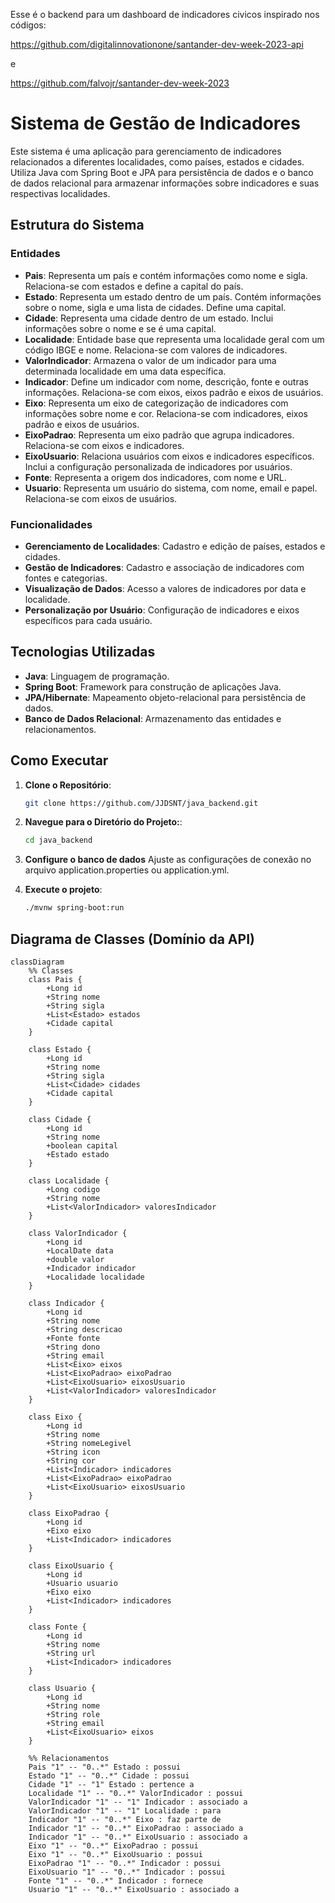 Esse é o backend para um dashboard de indicadores civicos inspirado nos códigos:

https://github.com/digitalinnovationone/santander-dev-week-2023-api

e

https://github.com/falvojr/santander-dev-week-2023


# Sistema de Gestão de Indicadores

Este sistema é uma aplicação para gerenciamento de indicadores relacionados a diferentes localidades, como países, estados e cidades. Utiliza Java com Spring Boot e JPA para persistência de dados e o banco de dados relacional para armazenar informações sobre indicadores e suas respectivas localidades.

## Estrutura do Sistema

### Entidades

- **Pais**: Representa um país e contém informações como nome e sigla. Relaciona-se com estados e define a capital do país.
- **Estado**: Representa um estado dentro de um país. Contém informações sobre o nome, sigla e uma lista de cidades. Define uma capital.
- **Cidade**: Representa uma cidade dentro de um estado. Inclui informações sobre o nome e se é uma capital.
- **Localidade**: Entidade base que representa uma localidade geral com um código IBGE e nome. Relaciona-se com valores de indicadores.
- **ValorIndicador**: Armazena o valor de um indicador para uma determinada localidade em uma data específica.
- **Indicador**: Define um indicador com nome, descrição, fonte e outras informações. Relaciona-se com eixos, eixos padrão e eixos de usuários.
- **Eixo**: Representa um eixo de categorização de indicadores com informações sobre nome e cor. Relaciona-se com indicadores, eixos padrão e eixos de usuários.
- **EixoPadrao**: Representa um eixo padrão que agrupa indicadores. Relaciona-se com eixos e indicadores.
- **EixoUsuario**: Relaciona usuários com eixos e indicadores específicos. Inclui a configuração personalizada de indicadores por usuários.
- **Fonte**: Representa a origem dos indicadores, com nome e URL.
- **Usuario**: Representa um usuário do sistema, com nome, email e papel. Relaciona-se com eixos de usuários.

### Funcionalidades

- **Gerenciamento de Localidades**: Cadastro e edição de países, estados e cidades.
- **Gestão de Indicadores**: Cadastro e associação de indicadores com fontes e categorias.
- **Visualização de Dados**: Acesso a valores de indicadores por data e localidade.
- **Personalização por Usuário**: Configuração de indicadores e eixos específicos para cada usuário.

## Tecnologias Utilizadas

- **Java**: Linguagem de programação.
- **Spring Boot**: Framework para construção de aplicações Java.
- **JPA/Hibernate**: Mapeamento objeto-relacional para persistência de dados.
- **Banco de Dados Relacional**: Armazenamento das entidades e relacionamentos.

## Como Executar

1. **Clone o Repositório**:
   ```bash
   git clone https://github.com/JJDSNT/java_backend.git
   ```
2. **Navegue para o Diretório do Projeto:**:
   ```bash
   cd java_backend
   ```
3. **Configure o banco de dados** Ajuste as configurações de conexão no arquivo application.properties ou application.yml.

4. **Execute o projeto**:  
   ```bash
   ./mvnw spring-boot:run
   ```

## Diagrama de Classes (Domínio da API)
```mermaid
classDiagram
    %% Classes
    class Pais {
        +Long id
        +String nome
        +String sigla
        +List<Estado> estados
        +Cidade capital
    }

    class Estado {
        +Long id
        +String nome
        +String sigla
        +List<Cidade> cidades
        +Cidade capital
    }

    class Cidade {
        +Long id
        +String nome
        +boolean capital
        +Estado estado
    }

    class Localidade {
        +Long codigo
        +String nome
        +List<ValorIndicador> valoresIndicador
    }

    class ValorIndicador {
        +Long id
        +LocalDate data
        +double valor
        +Indicador indicador
        +Localidade localidade
    }

    class Indicador {
        +Long id
        +String nome
        +String descricao
        +Fonte fonte
        +String dono
        +String email
        +List<Eixo> eixos
        +List<EixoPadrao> eixoPadrao
        +List<EixoUsuario> eixosUsuario
        +List<ValorIndicador> valoresIndicador
    }

    class Eixo {
        +Long id
        +String nome
        +String nomeLegivel
        +String icon
        +String cor
        +List<Indicador> indicadores
        +List<EixoPadrao> eixoPadrao
        +List<EixoUsuario> eixosUsuario
    }

    class EixoPadrao {
        +Long id
        +Eixo eixo
        +List<Indicador> indicadores
    }

    class EixoUsuario {
        +Long id
        +Usuario usuario
        +Eixo eixo
        +List<Indicador> indicadores
    }

    class Fonte {
        +Long id
        +String nome
        +String url
        +List<Indicador> indicadores
    }

    class Usuario {
        +Long id
        +String nome
        +String role
        +String email
        +List<EixoUsuario> eixos
    }

    %% Relacionamentos
    Pais "1" -- "0..*" Estado : possui
    Estado "1" -- "0..*" Cidade : possui
    Cidade "1" -- "1" Estado : pertence a
    Localidade "1" -- "0..*" ValorIndicador : possui
    ValorIndicador "1" -- "1" Indicador : associado a
    ValorIndicador "1" -- "1" Localidade : para
    Indicador "1" -- "0..*" Eixo : faz parte de
    Indicador "1" -- "0..*" EixoPadrao : associado a
    Indicador "1" -- "0..*" EixoUsuario : associado a
    Eixo "1" -- "0..*" EixoPadrao : possui
    Eixo "1" -- "0..*" EixoUsuario : possui
    EixoPadrao "1" -- "0..*" Indicador : possui
    EixoUsuario "1" -- "0..*" Indicador : possui
    Fonte "1" -- "0..*" Indicador : fornece
    Usuario "1" -- "0..*" EixoUsuario : associado a
```
